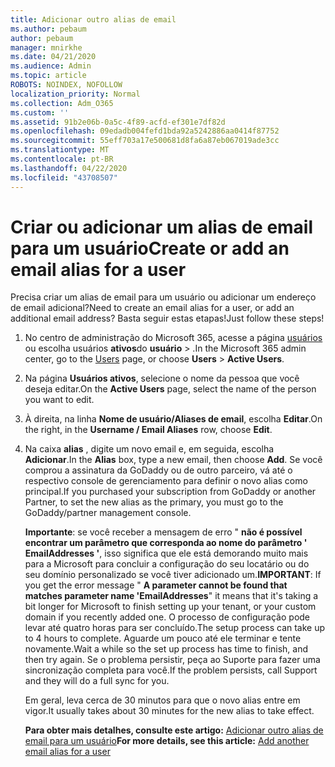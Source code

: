 ```yaml
---
title: Adicionar outro alias de email
ms.author: pebaum
author: pebaum
manager: mnirkhe
ms.date: 04/21/2020
ms.audience: Admin
ms.topic: article
ROBOTS: NOINDEX, NOFOLLOW
localization_priority: Normal
ms.collection: Adm_O365
ms.custom: ''
ms.assetid: 91b2e06b-0a5c-4f89-acfd-ef301e7df82d
ms.openlocfilehash: 09edadb004fefd1bda92a5242886aa0414f87752
ms.sourcegitcommit: 55eff703a17e500681d8fa6a87eb067019ade3cc
ms.translationtype: MT
ms.contentlocale: pt-BR
ms.lasthandoff: 04/22/2020
ms.locfileid: "43708507"
---
```

# <a name="create-or-add-an-email-alias-for-a-user"></a><span data-ttu-id="c7c5b-102">Criar ou adicionar um alias de email para um usuário</span><span class="sxs-lookup"><span data-stu-id="c7c5b-102">Create or add an email alias for a user</span></span>

<span data-ttu-id="c7c5b-103">Precisa criar um alias de email para um usuário ou adicionar um endereço de email adicional?</span><span class="sxs-lookup"><span data-stu-id="c7c5b-103">Need to create an email alias for a user, or add an additional email address?</span></span> <span data-ttu-id="c7c5b-104">Basta seguir estas etapas!</span><span class="sxs-lookup"><span data-stu-id="c7c5b-104">Just follow these steps!</span></span>
  
1. <span data-ttu-id="c7c5b-105">No centro de administração do Microsoft 365, acesse a página [usuários](https://go.microsoft.com/fwlink/p/?linkid=834822) ou escolha usuários **ativos**do **usuário** \> .</span><span class="sxs-lookup"><span data-stu-id="c7c5b-105">In the Microsoft 365 admin center, go to the [Users](https://go.microsoft.com/fwlink/p/?linkid=834822) page, or choose **Users** \> **Active Users**.</span></span>
    
2. <span data-ttu-id="c7c5b-106">Na página **Usuários ativos**, selecione o nome da pessoa que você deseja editar.</span><span class="sxs-lookup"><span data-stu-id="c7c5b-106">On the **Active Users** page, select the name of the person you want to edit.</span></span> 
    
3. <span data-ttu-id="c7c5b-107">À direita, na linha **Nome de usuário/Aliases de email**, escolha **Editar**.</span><span class="sxs-lookup"><span data-stu-id="c7c5b-107">On the right, in the **Username / Email Aliases** row, choose **Edit**.</span></span>
    
4. <span data-ttu-id="c7c5b-108">Na caixa **alias** , digite um novo email e, em seguida, escolha **Adicionar**.</span><span class="sxs-lookup"><span data-stu-id="c7c5b-108">In the **Alias** box, type a new email, then choose **Add**.</span></span> <span data-ttu-id="c7c5b-109">Se você comprou a assinatura da GoDaddy ou de outro parceiro, vá até o respectivo console de gerenciamento para definir o novo alias como principal.</span><span class="sxs-lookup"><span data-stu-id="c7c5b-109">If you purchased your subscription from GoDaddy or another Partner, to set the new alias as the primary, you must go to the GoDaddy/partner management console.</span></span> 
    
    <span data-ttu-id="c7c5b-110">**Importante**: se você receber a mensagem de erro " **não é possível encontrar um parâmetro que corresponda ao nome do parâmetro ' EmailAddresses '**, isso significa que ele está demorando muito mais para a Microsoft para concluir a configuração do seu locatário ou do seu domínio personalizado se você tiver adicionado um.</span><span class="sxs-lookup"><span data-stu-id="c7c5b-110">**IMPORTANT**: If you get the error message " **A parameter cannot be found that matches parameter name 'EmailAddresses**" it means that it's taking a bit longer for Microsoft to finish setting up your tenant, or your custom domain if you recently added one.</span></span> <span data-ttu-id="c7c5b-111">O processo de configuração pode levar até quatro horas para ser concluído.</span><span class="sxs-lookup"><span data-stu-id="c7c5b-111">The setup process can take up to 4 hours to complete.</span></span> <span data-ttu-id="c7c5b-112">Aguarde um pouco até ele terminar e tente novamente.</span><span class="sxs-lookup"><span data-stu-id="c7c5b-112">Wait a while so the set up process has time to finish, and then try again.</span></span> <span data-ttu-id="c7c5b-113">Se o problema persistir, peça ao Suporte para fazer uma sincronização completa para você.</span><span class="sxs-lookup"><span data-stu-id="c7c5b-113">If the problem persists, call Support and they will do a full sync for you.</span></span>
    
    <span data-ttu-id="c7c5b-114">Em geral, leva cerca de 30 minutos para que o novo alias entre em vigor.</span><span class="sxs-lookup"><span data-stu-id="c7c5b-114">It usually takes about 30 minutes for the new alias to take effect.</span></span>
    
    <span data-ttu-id="c7c5b-115">**Para obter mais detalhes, consulte este artigo:** [Adicionar outro alias de email para um usuário](https://docs.microsoft.com/office365/admin/email/add-another-email-alias-for-a-user)</span><span class="sxs-lookup"><span data-stu-id="c7c5b-115">**For more details, see this article:** [Add another email alias for a user](https://docs.microsoft.com/office365/admin/email/add-another-email-alias-for-a-user)</span></span>
    

